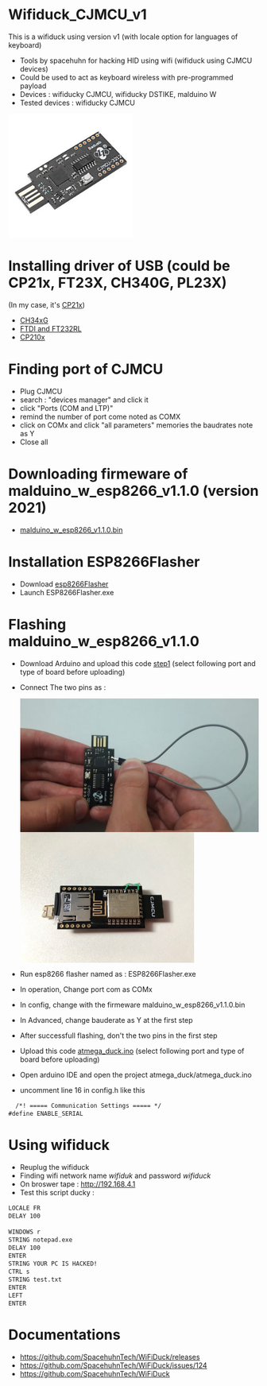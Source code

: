 # Wifiduck_CJMCU_v1
This is a wifiduck using version v1 (with locale option for languages of keyboard)  
* Tools by spacehuhn for hacking HID using wifi (wifiduck using CJMCU devices)
* Could be used to act as keyboard wireless with pre-programmed payload
* Devices : wifiducky CJMCU, wifiducky DSTIKE, malduino W
* Tested devices : wifiducky CJMCU
<img src="https://github.com/SitrakaResearchAndPOC/Wifiduck_CJMCU_old/blob/main/cjmcu1.jpeg" width="250px" align="center">

# Installing driver of USB (could be CP21x, FT23X, CH340G, PL23X)
(In my case, it's [CP21x](https://drive.google.com/file/d/18dX5ws61_A4EaHKuIYNDSMMeMPuJHZG5/view?usp=drive_link))
* [CH34xG](https://www.wch-ic.com/downloads/CH341SER_ZIP.html)
* [FTDI and FT232RL](https://ftdichip.com/drivers/)
* [CP210x](https://www.silabs.com/developers/usb-to-uart-bridge-vcp-drivers)

# Finding port of CJMCU
* Plug CJMCU
* search : "devices manager" and click it
* click "Ports (COM and LTP)"
* remind the number of port come noted as COMX
* click on COMx and click "all parameters" memories the baudrates note as Y 
* Close all

# Downloading firmeware of malduino_w_esp8266_v1.1.0 (version 2021)
* [malduino_w_esp8266_v1.1.0.bin](https://drive.google.com/file/d/1SSjDP6GQkt_XkdyqZivZoHEdDv-dNrCT/view?usp=drive_link)
  
# Installation ESP8266Flasher
* Download [esp8266Flasher](https://drive.google.com/file/d/1YC0DqRsgMTjVpCc77wQt9xKFKphjFWGM/view?usp=drive_link)
* Launch ESP8266Flasher.exe

# Flashing malduino_w_esp8266_v1.1.0
* Download Arduino and upload this code [step1](https://github.com/SitrakaResearchAndPOC/Wifiduck_CJMCU_old/blob/main/step1.ino)  (select following port and type of board before uploading) 
* Connect The two pins as :
  
    <img src="https://github.com/SitrakaResearchAndPOC/Wifiduck_CJMCU_old/blob/main/cjmcu2.jpeg" width="750px" align="center">
    <img src="https://github.com/SitrakaResearchAndPOC/Wifiduck_CJMCU_old/blob/main/cjmcu3.jpeg" width="350px" align="center"></img>

* Run esp8266 flasher named as  : ESP8266Flasher.exe
* In operation, Change port com as COMx
* In config, change with the firmeware malduino_w_esp8266_v1.1.0.bin
* In Advanced, change bauderate as Y at the first step
* After successfull flashing, don't the two pins in the first step
* Upload this code [atmega_duck.ino](https://drive.google.com/file/d/1zHDqU84Nn2bEMdnKmmQQGBDXHRQz9c20/view?usp=drive_link)  (select following port and type of board before uploading)
* Open arduino IDE and open the project atmega_duck/atmega_duck.ino
* uncomment line 16 in config.h like this
```
  /*! ===== Communication Settings ===== */
#define ENABLE_SERIAL
```

# Using wifiduck
* Reuplug the wifiduck
* Finding wifi network name <i>wifiduk</i> and password <i>wifiduck</i>
* On broswer tape : http://192.168.4.1
* Test this script ducky :
```
LOCALE FR
DELAY 100

WINDOWS r
STRING notepad.exe
DELAY 100
ENTER
STRING YOUR PC IS HACKED!
CTRL s
STRING test.txt
ENTER
LEFT
ENTER
```
  
# Documentations
* https://github.com/SpacehuhnTech/WiFiDuck/releases
* https://github.com/SpacehuhnTech/WiFiDuck/issues/124
* https://github.com/SpacehuhnTech/WiFiDuck
